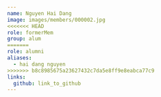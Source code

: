 ```yaml
---
name: Nguyen Hai Dang 
image: images/members/000002.jpg 
<<<<<<< HEAD
role: formerMem
group: alum
=======
role: alumni
aliases:
  - hai dang nguyen
>>>>>>> b8c8985675a23627432c7da5e8ff9e8eabca77c9
links:
  github: link_to_github 
---
```

